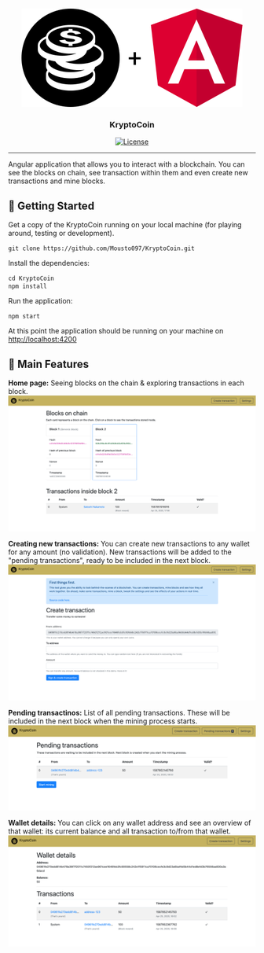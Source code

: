 <p align="center">
  <a href="" rel="noopener">
 <img width=450px height=200px src="https://github.com/Mousto097/KryptoCoin/blob/master/src/assets/img/github-project-logo.png" alt="Project logo"></a>
</p>

<h3 align="center">KryptoCoin</h3>

<div align="center">

[![License](https://img.shields.io/badge/license-MIT-blue.svg)](/LICENSE)

</div>

---

Angular application that allows you to interact with a blockchain. You can see the blocks on chain, see transaction within them and even create new transactions and mine blocks.

## 🏁 Getting Started <a name = "getting_started"></a>

Get a copy of the KryptoCoin running on your local machine (for playing around, testing or development).

```
git clone https://github.com/Mousto097/KryptoCoin.git
```

Install the dependencies:

```
cd KryptoCoin
npm install
```

Run the application:

```
npm start
```

At this point the application should be running on your machine on [http://localhost:4200](http://localhost:4200)

## 📸 Main Features

**Home page:** Seeing blocks on the chain & exploring transactions in each block.
![](https://github.com/Mousto097/KryptoCoin/blob/master/src/assets/screenshots/blockchain-overview.png)

**Creating new transactions:** You can create new transactions to any wallet for any amount (no validation). New transactions will be added to the "pending transactions", ready to be included in the next block.
![](https://github.com/Mousto097/KryptoCoin/blob/master/src/assets/screenshots/create-new-transactions.png)

**Pending transactinos:** List of all pending transactions. These will be included in the next block when the mining process starts.
![](https://github.com/Mousto097/KryptoCoin/blob/master/src/assets/screenshots/pending-transactions.png)

**Wallet details:** You can click on any wallet address and see an overview of that wallet: its current balance and all transaction to/from that wallet.
![](https://github.com/Mousto097/KryptoCoin/blob/master/src/assets/screenshots/wallet-details.png)
